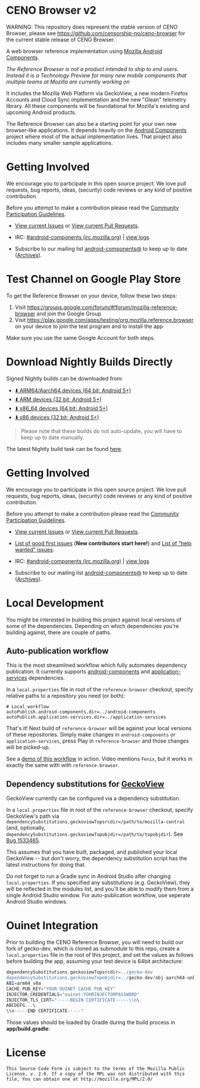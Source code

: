 #  CENO Browser v2

WARNING: This repository does represent the stable version of CENO Browser, please see https://github.com/censorship-no/ceno-browser for the current stable release of CENO Browser.  

A web browser reference implementation using [Mozilla Android Components](https://github.com/mozilla-mobile/android-components).

*The Reference Browser is not a product intended to ship to end users. Instead it is a Technology Preview for many new mobile components that multiple teams at Mozilla are currently working on*

It includes the Mozilla Web Platform via GeckoView, a new modern Firefox Accounts and Cloud Sync implementation and the new "Glean" telemetry library. All these components will be foundational for Mozilla's existing and upcoming Android products.

The Reference Browser can also be a starting point for your own new browser-like applications. It depends heavily on the [Android Components](https://github.com/mozilla-mobile/android-components) project where most of the actual implementation lives. That project also includes many smaller sample applications.

# Getting Involved

We encourage you to participate in this open source project. We love pull requests, bug reports, ideas, (security) code reviews or any kind of positive contribution.

Before you attempt to make a contribution please read the [Community Participation Guidelines](https://www.mozilla.org/en-US/about/governance/policies/participation/).

* [View current Issues](https://github.com/mozilla-mobile/reference-browser/issues) or [View current Pull Requests](https://github.com/mozilla-mobile/reference-browser/pulls).

* IRC: [#android-components (irc.mozilla.org)](https://wiki.mozilla.org/IRC) | [view logs](https://mozilla.logbot.info/android-components/)

* Subscribe to our mailing list [android-components@](https://lists.mozilla.org/listinfo/android-components) to keep up to date ([Archives](https://lists.mozilla.org/pipermail/android-components/)).


# Test Channel on Google Play Store

To get the Reference Browser on your device, follow these two steps:

1) Visit https://groups.google.com/forum/#!forum/mozilla-reference-browser and join the Google Group
2) Visit https://play.google.com/apps/testing/org.mozilla.reference.browser on your device to join the test program and to install the app

Make sure you use the same Google Account for both steps.

# Download Nightly Builds Directly

Signed Nightly builds can be downloaded from:

* [⬇️ ARM64/Aarch64 devices (64 bit; Android 5+)](https://firefox-ci-tc.services.mozilla.com/api/index/v1/task/mobile.v2.reference-browser.nightly.latest.arm64-v8a/artifacts/public/target.arm64-v8a.apk)
* [⬇️ ARM devices (32 bit; Android 5+)](https://firefox-ci-tc.services.mozilla.com/api/index/v1/task/mobile.v2.reference-browser.nightly.latest.armeabi-v7a/artifacts/public/target.armeabi-v7a.apk)
* [⬇️ x86_64  devices (64 bit; Android 5+)](https://firefox-ci-tc.services.mozilla.com/api/index/v1/task/mobile.v2.reference-browser.nightly.latest.x86_64/artifacts/public/target.x86_64.apk)
* [⬇️ x86  devices (32 bit; Android 5+)](https://firefox-ci-tc.services.mozilla.com/api/index/v1/task/mobile.v2.reference-browser.nightly.latest.x86/artifacts/public/target.x86.apk)

> Please note that these builds do not auto-update, you will have to keep up to date manually.

The latest Nightly build task can be found [here](https://firefox-ci-tc.services.mozilla.com/tasks/index/project.mobile.reference-browser.v3.nightly/latest).

# Getting Involved

We encourage you to participate in this open source project. We love pull requests, bug reports, ideas, (security) code reviews or any kind of positive contribution.

Before you attempt to make a contribution please read the [Community Participation Guidelines](https://www.mozilla.org/en-US/about/governance/policies/participation/).

* [View current Issues](https://github.com/mozilla-mobile/reference-browser/issues) or [View current Pull Requests](https://github.com/mozilla-mobile/reference-browser/pulls).

* [List of good first issues](https://github.com/mozilla-mobile/reference-browser/issues?q=is%3Aissue+is%3Aopen+label%3A%22good+first+issue%22) (**New contributors start here!**) and [List of "help wanted" issues](https://github.com/mozilla-mobile/reference-browser/issues?q=is%3Aissue+is%3Aopen+label%3A%22help+wanted%22).

* IRC: [#android-components (irc.mozilla.org)](https://wiki.mozilla.org/IRC) | [view logs](https://mozilla.logbot.info/android-components/)

* Subscribe to our mailing list [android-components@](https://lists.mozilla.org/listinfo/android-components) to keep up to date ([Archives](https://lists.mozilla.org/pipermail/android-components/)).

# Local Development

You might be interested in building this project against local versions of some of the dependencies. Depending on which dependencies you're building against, there are couple of paths.

## Auto-publication workflow

This is the most streamlined workflow which fully automates dependency publication. It currently supports [android-components](https://github.com/mozilla-mobile/android-components/) and [application-services](https://github.com/mozilla/application-services) dependencies.

In a `local.properties` file in root of the `reference-browser` checkout, specify relative paths to a repository you need (or both):
```
# Local workflow
autoPublish.android-components.dir=../android-components
autoPublish.application-services.dir=../application-services
```

That's it! Next build of `reference-browser` will be against your local versions of these repositories. Simply make changes in `android-components` or `application-services`, press Play in `reference-browser` and those changes will be picked-up.

See a [demo of this workflow](https://www.youtube.com/watch?v=qZKlBzVvQGc) in action. Video mentions `Fenix`, but it works in exactly the same with with `reference-browser`.

## Dependency substitutions for [GeckoView](https://hg.mozilla.org/mozilla-central)

GeckoView currently can be configured via a dependency substitution.

In a `local.properties` file in root of the `reference-browser` checkout, specify GeckoView's path via `dependencySubstitutions.geckoviewTopsrcdir=/path/to/mozilla-central` (and, optionally, `dependencySubstitutions.geckoviewTopobjdir=/path/to/topobjdir`). See [Bug 1533465](https://bugzilla.mozilla.org/show_bug.cgi?id=1533465).

This assumes that you have built, packaged, and published your local GeckoView -- but don't worry, the dependency substitution script has the latest instructions for doing that.

Do not forget to run a Gradle sync in Android Studio after changing `local.properties`. If you specified any substitutions (e.g. GeckoView), they will be reflected in the modules list, and you'll be able to modify them from a single Android Studio window. For auto-publication workflow, use seperate Android Studio windows.

# Ouinet Integration
Prior to building the CENO Reference Browser, you will need to build our fork of gecko-dev, which is cloned as submodule to this repo, create a `local.properties` file in the root of this project, and set the values as follows before building the app, assuming your test device is 64bit architecture:
```groovy
dependencySubstitutions.geckoviewTopsrcdir=../gecko-dev
dependencySubstitutions.geckoviewTopobjdir=../gecko-dev/obj-aarch64-unknown-linux-android
ABI=arm64_v8a
CACHE_PUB_KEY="YOUR OUINET CACHE PUB KEY"
INJECTOR_CREDENTIALS="ouinet:YOURINJECTORPASSWORD"
INJECTOR_TLS_CERT="-----BEGIN CERTIFICATE-----\\n\
ABCDEFG...\
\\n-----END CERTIFICATE-----"
```

Those values should be loaded by Gradle during the build process in **app/build.gradle**:


# License

    This Source Code Form is subject to the terms of the Mozilla Public
    License, v. 2.0. If a copy of the MPL was not distributed with this
    file, You can obtain one at http://mozilla.org/MPL/2.0/
